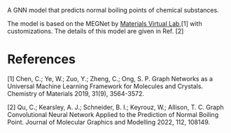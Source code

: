 A GNN model that predicts normal boiling points of chemical substances.

The model is based on the MEGNet by [Materials Virtual Lab](https://github.com/materialsvirtuallab/megnet),[1] with customizations. The details of this model are given in Ref. [2]

# References
[1] Chen, C.; Ye, W.; Zuo, Y.; Zheng, C.; Ong, S. P. Graph Networks as a Universal Machine Learning Framework for Molecules and Crystals. Chemistry of Materials 2019, 31(9), 3564-3572.

[2] Qu, C.; Kearsley, A. J.; Schneider, B. I.; Keyrouz, W.; Allison, T. C. Graph Convolutional Neural Network Applied to the Prediction of Normal Boiling Point. Journal of Molecular Graphics and Modelling 2022, 112, 108149.
